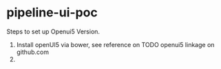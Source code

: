 # pipeline-ui-poc

Steps to set up Openui5 Version.
1. Install openUI5 via bower, see reference on TODO openui5 linkage on github.com
2. 